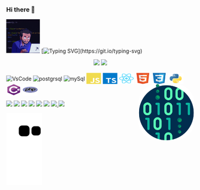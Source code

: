 
### Hi there 👋


<img height="90" title="working" src="https://github.com/Claitonok/Claitonok/blob/main/workflows/giphy.gif"> [![Typing SVG](https://readme-typing-svg.herokuapp.com?font=Syne+Mono&color=30G705&width=650&height=40&lines=OL%C3%81%2C+BEM+VINDO!+..........................;Eu+sou+Claitonok+e+estou+aprendendo+a+programar!..)](https://git.io/typing-svg)


<div align="center">
  <img height="150px" src="https://github-readme-stats.vercel.app/api?username=Claitonok&show_icons=true&theme=blue-green" >
     <img height="150px" src="https://github-readme-stats.vercel.app/api/top-langs/?username=Claitonok&layout=compact&hide_border=true&langs_count=7&theme=blue-green" >
 </div>


<div style="display: inline_block"><br>
  <img align="center" alt="VsCode" height="30" width="40" src="https://cdn.jsdelivr.net/gh/devicons/devicon/icons/vscode/vscode-original.svg">
  <img align="center" alt="postgrsql" height="30" width="40" src="https://cdn.jsdelivr.net/gh/devicons/devicon/icons/postgresql/postgresql-original-wordmark.svg">
  <img align="center" alt="mySql" height="30" width="40" src="https://cdn.jsdelivr.net/gh/devicons/devicon/icons/mysql/mysql-original-wordmark.svg">
  <img align="center" alt="Js" height="30" width="40" src="https://raw.githubusercontent.com/devicons/devicon/master/icons/javascript/javascript-plain.svg">
  <img align="center" alt="Ts" height="30" width="40" src="https://raw.githubusercontent.com/devicons/devicon/master/icons/typescript/typescript-plain.svg">
  <img align="center" alt="React" height="30" width="40" src="https://raw.githubusercontent.com/devicons/devicon/master/icons/react/react-original.svg">
  <img align="center" alt="HTML" height="30" width="40" src="https://raw.githubusercontent.com/devicons/devicon/master/icons/html5/html5-original.svg">
  <img align="center" alt="CSS" height="30" width="40" src="https://raw.githubusercontent.com/devicons/devicon/master/icons/css3/css3-original.svg">
  <img align="center" alt="Python" height="30" width="40" src="https://raw.githubusercontent.com/devicons/devicon/master/icons/python/python-original.svg">
  <img align="center" alt="Csharp" height="30" width="40" src="https://raw.githubusercontent.com/devicons/devicon/master/icons/csharp/csharp-original.svg">
  <img  align="center" alt="php" height="30" width="40" src="https://raw.githubusercontent.com/github/explore/80688e429a7d4ef2fca1e82350fe8e3517d3494d/topics/php/php.png">
  <img align="right" alt="pic" height="150" style="border-radius:50px;" title="WorkSpace" src="https://github.com/Claitonok/Claitonok/blob/main/workflows/ico.png">

</div>
  
<div> 

  <a href="https://www.instagram.com/claitto/" target="_blank"><img src="https://img.shields.io/badge/-Instagram-%23E4405F?style=for-the-badge&logo=instagram&logoColor=white" target="_blank"></a>
  <a href = "mailto:claiton_santos1@protonmail.com"><img src="https://img.shields.io/badge/ProtonMail-8B89CC?style=for-the-badge&logo=protonmail&logoColor=white" target="_blank"></a>
  <a href="https://www.linkedin.com/in/claiton-dos-santos-silva-97bb90245/" target="_blank"><img src="https://img.shields.io/badge/-LinkedIn-%230077B5?style=for-the-badge&logo=linkedin&logoColor=white" target="_blank"></a> 
    <a href="https://open.spotify.com/" target="_blank"><img src="https://img.shields.io/badge/Spotify-1ED760?&style=for-the-badge&logo=spotify&logoColor=white" target="_blank"></a>
    <a href="https://www.binance.com/pt-BR/price/BITCOIN" target="_blank"><img src="https://img.shields.io/badge/Bitcoin-000000?style=for-the-badge&logo=bitcoin&logoColor=white" target="_blank"></a>
    <a href="https://steamcommunity.com/profiles/76561199443172890/" target="_blank"><img src="https://img.shields.io/badge/Steam-000000?style=for-the-badge&logo=steam&logoColor=white" target="_blank"></a>
     <a href="https://www.youtube.com/channel/UC65HyMsLkSeLWl3luNn5o7g" target="_blank"><img src="https://img.shields.io/badge/YouTube-FF0000?style=for-the-badge&logo=youtube&logoColor=white" target="_blank">
    <a href="https://discord.com/channels/@me)" target="_blank"><img src="https://img.shields.io/badge/Discord-7289DA?style=for-the-badge&logo=discord&logoColor=white" target="_blank">
      
  ![Snake animation](https://github.com/rafaballerini/rafaballerini/blob/output/github-contribution-grid-snake.svg)
 
</div>
  
  
